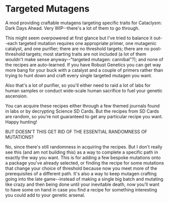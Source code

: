 # Targeted Mutagens

A mod providing craftable mutagens targeting specific traits for Cataclysm: Dark Days Ahead. Very WIP--there's a lot of them to go through.

This might seem overpowered at first glance but I've tried to balance it out--each targeted mutation requires one appropriate primer, one mutagenic catalyst, and one purifier; there are no threshold targets; there are no post-threshold targets; most starting traits are not included (a lot of them wouldn't make sense anyway--"targeted mutagen: cannibal"?); and none of the recipes are auto-learned. If you have Robust Genetics you can get way more bang for your buck with a catalyst and a couple of primers rather than trying to hunt down and craft every single targeted mutagen you want. 

Also that's a lot of purifier, so you'll either need to raid a lot of labs for human samples or conduct wide-scale human sacrifice to fuel your genetic ascension. 

You can acquire these recipes either through a few themed journals found in labs or by decrypting Science SD Cards. But the recipes from SD Cards are random, so you're not guaranteed to get any particular recipe you want. Happy hunting! 

BUT DOESN'T THIS GET RID OF THE ESSENTIAL RANDOMNESS OF MUTATIONS?

No, since there's still randomness in acquiring the recipes. But I don't really see this (and am not building this) as a way to complete a specific path in exactly the way you want. This is for adding a few bespoke mutations onto a package you've already selected, or finding the recipe for some mutations that change your choice of threshold because now you meet more of the prerequisites of a different path. It's also a way to keep mutagen crafting going into the late game--instead of making a single big batch and mutating like crazy and then being done until your inevitable death, now you'll want to have some on hand in case you find a recipe for something interesting you could add to your genetic arsenal. 
